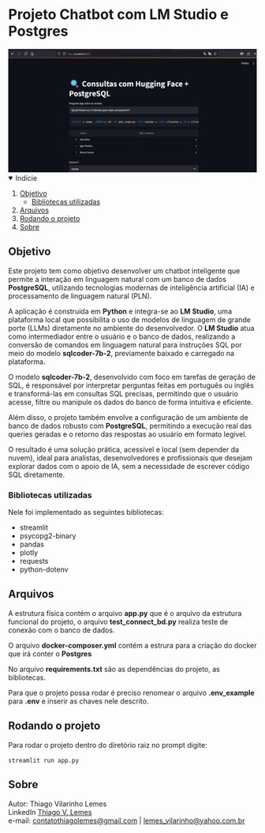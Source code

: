 # Projeto Chatbot com LM Studio e Postgres 

<img src="docs/print_01.png"> 

<!-- TABLE OF CONTENTS -->
<details open="open">
  <summary>Indície</summary>
  <ol>
    <li>
      <a href="#objetivo">Objetivo</a>
      <ul>
        <li><a href="#bibliotecas-utilizadas">Bibliotecas utilizadas</a></li>
      </ul>
    </li>
    <li>
      <a href="#arquivos">Arquivos</a>
    </li>
    <li>
      <a href="#rodando-o-projeto">Rodando o projeto</a>
    </li>
    <li>
      <a href="#sobre">Sobre</a>
    </li>
  </ol>
</details>

## Objetivo

Este projeto tem como objetivo desenvolver um chatbot inteligente que permite a interação em linguagem natural com um banco de dados <b>PostgreSQL</b>, utilizando tecnologias modernas de inteligência artificial (IA) e processamento de linguagem natural (PLN).

A aplicação é construída em <b>Python</b> e integra-se ao <b>LM Studio</b>, uma plataforma local que possibilita o uso de modelos de linguagem de grande porte (LLMs) diretamente no ambiente do desenvolvedor. O <b>LM Studio</b> atua como intermediador entre o usuário e o banco de dados, realizando a conversão de comandos em linguagem natural para instruções SQL por meio do modelo <b>sqlcoder-7b-2</b>, previamente baixado e carregado na plataforma.

O modelo <b>sqlcoder-7b-2</b>, desenvolvido com foco em tarefas de geração de SQL, é responsável por interpretar perguntas feitas em português ou inglês e transformá-las em consultas SQL precisas, permitindo que o usuário acesse, filtre ou manipule os dados do banco de forma intuitiva e eficiente.

Além disso, o projeto também envolve a configuração de um ambiente de banco de dados robusto com <b>PostgreSQL</b>, permitindo a execução real das queries geradas e o retorno das respostas ao usuário em formato legível.

O resultado é uma solução prática, acessível e local (sem depender da nuvem), ideal para analistas, desenvolvedores e profissionais que desejam explorar dados com o apoio de IA, sem a necessidade de escrever código SQL diretamente.




<!-- programas-e-bibliotecas -->
### Bibliotecas utilizadas

Nele foi implementado as seguintes bibliotecas:

* streamlit
* psycopg2-binary
* pandas
* plotly
* requests
* python-dotenv

<!-- arquivos-e-pastas -->
## Arquivos

A estrutura física contém o arquivo <b>app.py</b> que é o arquivo da estrutura funcional do projeto, o arquivo <b>test_connect_bd.py</b> realiza teste de conexão com o banco de dados. 

O arquivo <b>docker-composer.yml</b> contém a estrura para a criação do docker que irá conter o <b>Postgres</b>

No arquivo <b>requirements.txt</b> são as dependências do projeto, as bibliotecas.

Para que o projeto possa rodar é preciso renomear o arquivo <b>.env_example</b> para <b>.env</b> e inserir as chaves nele descrito.

<!-- rodando-o-projeto -->
## Rodando o projeto

Para rodar o projeto dentro do diretório raiz no prompt digite:
```
streamlit run app.py
``` 
<!-- sobre -->
## Sobre

Autor: Thiago Vilarinho Lemes <br>
LinkedIn <a href="https://www.linkedin.com/in/thiago-v-lemes-b1232727">Thiago V. Lemes</a><br>
e-mail: contatothiagolemes@gmail.com | lemes_vilarinho@yahoo.com.br



